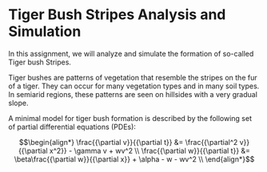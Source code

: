 
# Tiger Bush Stripes Analysis and Simulation

In this assignment, we will analyze and simulate the formation of so-called Tiger bush Stripes.

Tiger bushes are patterns of vegetation that resemble the stripes on the fur of a tiger. They can occur for many vegetation types and in many soil types. In semiarid regions, these patterns are seen on hillsides with a very gradual slope. 

A minimal model for tiger bush formation is described by the following set of partial differential equations (PDEs):

```math
\begin{align*}
\frac{{\partial v}}{{\partial t}} &= \frac{{\partial^2 v}}{{\partial x^2}} - \gamma v + wv^2 \\
\frac{{\partial w}}{{\partial t}} &= \beta\frac{{\partial w}}{{\partial x}} + \alpha - w - wv^2 \\
\end{align*}
```
